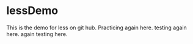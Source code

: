 # lessDemo
This is the demo for less on git hub.
Practicing again here.
testing again here.
again testing here.
